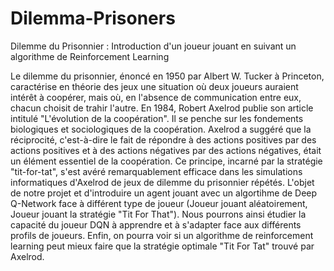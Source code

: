 # Dilemma-Prisoners
Dilemme du Prisonnier : Introduction d'un joueur jouant en suivant un algorithme de Reinforcement Learning

Le dilemme du prisonnier, énoncé en 1950 par Albert W. Tucker à Princeton, caractérise en théorie des jeux une situation où deux joueurs auraient intérêt à coopérer, mais où, en l'absence de communication entre eux, chacun choisit de trahir l'autre. En 1984, Robert Axelrod publie son article intitulé "L'évolution de la coopération". Il se penche sur les fondements biologiques et sociologiques de la coopération.
Axelrod a suggéré que la réciprocité, c'est-à-dire le fait de répondre à des actions positives par des actions positives et à des actions négatives par des actions négatives, était un élément essentiel de la coopération.
Ce principe, incarné par la stratégie "tit-for-tat", s'est avéré remarquablement efficace dans les simulations informatiques d'Axelrod de jeux de dilemme du prisonnier répétés. L'objet de notre projet et d'introduire un agent jouant avec un algortihme de Deep Q-Network face à différent type de joueur (Joueur jouant aléatoirement, Joueur jouant la stratégie "Tit For That"). Nous pourrons ainsi étudier la capacité du joueur DQN à apprendre et à s'adapter face aux différents profils de joueurs. Enfin, on pourra voir si un algorithme de reinforcement learning peut mieux faire que la stratégie optimale "Tit For Tat" trouvé par Axelrod.
